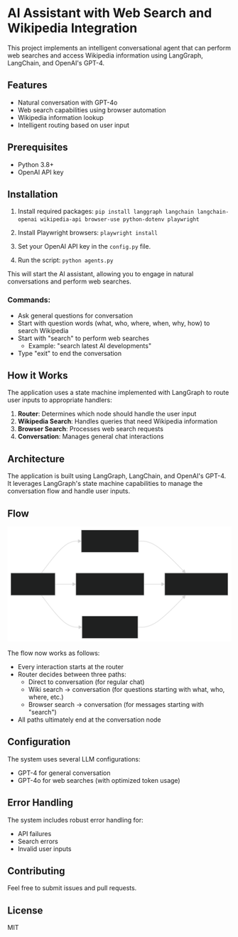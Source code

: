 # AI Assistant with Web Search and Wikipedia Integration

This project implements an intelligent conversational agent that can perform web searches and access Wikipedia information using LangGraph, LangChain, and OpenAI's GPT-4.

## Features

- Natural conversation with GPT-4o
- Web search capabilities using browser automation
- Wikipedia information lookup
- Intelligent routing based on user input

## Prerequisites

- Python 3.8+
- OpenAI API key

## Installation

1. Install required packages:
`pip install langgraph langchain langchain-openai wikipedia-api browser-use python-dotenv playwright`

2. Install Playwright browsers:
`playwright install`

3. Set your OpenAI API key in the `config.py` file.

4. Run the script:
`python agents.py`

This will start the AI assistant, allowing you to engage in natural conversations and perform web searches.

### Commands:
- Ask general questions for conversation
- Start with question words (what, who, where, when, why, how) to search Wikipedia
- Start with "search" to perform web searches
  - Example: "search latest AI developments"
- Type "exit" to end the conversation

## How it Works

The application uses a state machine implemented with LangGraph to route user inputs to appropriate handlers:

1. **Router**: Determines which node should handle the user input
2. **Wikipedia Search**: Handles queries that need Wikipedia information
3. **Browser Search**: Processes web search requests
4. **Conversation**: Manages general chat interactions

## Architecture

The application is built using LangGraph, LangChain, and OpenAI's GPT-4. It leverages LangGraph's state machine capabilities to manage the conversation flow and handle user inputs.

## Flow

![alt text](flow.svg)

The flow now works as follows:
- Every interaction starts at the router
- Router decides between three paths:
  - Direct to conversation (for regular chat)
  - Wiki search → conversation (for questions starting with what, who, where, etc.)
  - Browser search → conversation (for messages starting with "search")
- All paths ultimately end at the conversation node

## Configuration

The system uses several LLM configurations:
- GPT-4 for general conversation
- GPT-4o for web searches (with optimized token usage)

## Error Handling

The system includes robust error handling for:
- API failures
- Search errors
- Invalid user inputs

## Contributing

Feel free to submit issues and pull requests.

## License

MIT

